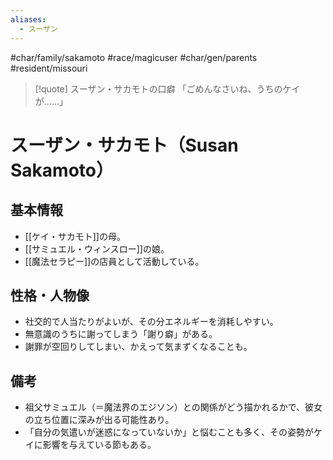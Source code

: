 ```yaml
---
aliases:
  - スーザン
---
```

#char/family/sakamoto #race/magicuser #char/gen/parents  #resident/missouri 
> [!quote] スーザン・サカモトの口癖
> 「ごめんなさいね、うちのケイが……」

# スーザン・サカモト（Susan Sakamoto）

## 基本情報
- [[ケイ・サカモト]]の母。
- [[サミュエル・ウィンスロー]]の娘。
- [[魔法セラピー]]の店員として活動している。

## 性格・人物像
- 社交的で人当たりがよいが、その分エネルギーを消耗しやすい。
- 無意識のうちに謝ってしまう「謝り癖」がある。
- 謝罪が空回りしてしまい、かえって気まずくなることも。

## 備考
- 祖父サミュエル（＝魔法界のエジソン）との関係がどう描かれるかで、彼女の立ち位置に深みが出る可能性あり。
- 「自分の気遣いが迷惑になっていないか」と悩むことも多く、その姿勢がケイに影響を与えている節もある。